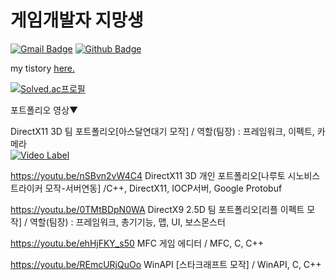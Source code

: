 

<h1>게임개발자 지망생</h1>

[![Gmail Badge](https://img.shields.io/badge/-k.yelae95@gmail.com-c14438?style=flat&logo=Gmail&logoColor=white&link=mailto:k.yelae95@gmail.com)](mailto:k.yelae95@gmail.com) [![Github Badge](https://img.shields.io/badge/-TodayNonri-grey?style=flat&logo=github&logoColor=white&link=https://github.com/TodayNonri/)](https://www.github.com/TodayNonri/) <p align='left'></p><p align='left'> my tistory <a href='https://nonris.tistory.com/ ' target=_blank><u>here</u>.</a></p>

[![Solved.ac프로필](http://mazassumnida.wtf/api/v2/generate_badge?boj=todaynonri)](https://solved.ac/todaynonri)

포트폴리오 영상▼  

DirectX11 3D 팀 포트폴리오[아스달연대기 모작] / 역할(팀장) : 프레임워크, 이펙트, 카메라  
[![Video Label](http://img.youtube.com/vi/thWdYIvLwF8/0.jpg)](https://youtu.be/thWdYIvLwF8)

https://youtu.be/nSBvn2vW4C4     DirectX11 3D 개인 포트폴리오[나루토 시노비스트라이커 모작-서버연동] /C++, DirectX11, IOCP서버, Google Protobuf  

https://youtu.be/0TMtBDpN0WA     DirectX9 2.5D 팀 포트폴리오[리플 이펙트 모작] / 역할(팀장) : 프레임워크, 총기기능, 맵, UI, 보스몬스터  

https://youtu.be/ehHjFKY_s50     MFC 게임 에디터 / MFC, C, C++  

https://youtu.be/REmcURjQuOo     WinAPI [스타크래프트 모작] / WinAPI, C, C++  

